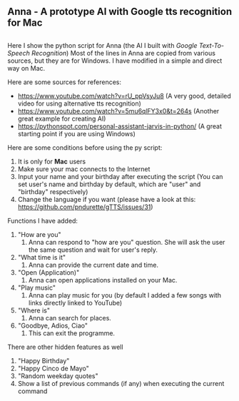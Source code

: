 ## <h2> Anna - A prototype AI with Google tts recognition for Mac <h2>

Here I show the python script for Anna (the AI I built with *Google Text-To-Speech Recognition*)
Most of the lines in Anna are copied from various sources, but they are for Windows. I have modified in a simple and direct way on Mac.

Here are some sources for references:
* https://www.youtube.com/watch?v=rU_ppVsyJu8 (A very good, detailed video for using alternative tts recognition)
* https://www.youtube.com/watch?v=5mu6qlFY3x0&t=264s (Another great example for creating AI)
* https://pythonspot.com/personal-assistant-jarvis-in-python/ (A great starting point if you are using Windows)

Here are some conditions before using the py script:
1. It is only for **Mac** users
1. Make sure your mac connects to the Internet
1. Input your name and your birthday after executing the script (You can set user's name and birthday by default, which are "user" and "birthday" respectively)
1. Change the language if you want (please have a look at this: https://github.com/pndurette/gTTS/issues/31)

Functions I have added:
1. "How are you"
    1. Anna can respond to "how are you" question. She will ask the user the same question and wait for user's reply.
1. "What time is it"
    1. Anna can provide the current date and time.
1. "Open (Application)"
    1. Anna can open applications installed on your Mac.
1. "Play music"
    1. Anna can play music for you (by default I added a few songs with links directly linked to YouTube)
1. "Where is"
    1. Anna can search for places.
1. "Goodbye, Adios, Ciao"
    1. This can exit the programme.

There are other hidden features as well
1. "Happy Birthday"
2. "Happy Cinco de Mayo"
3. "Random weekday quotes"
4. Show a list of previous commands (if any) when executing the current command
